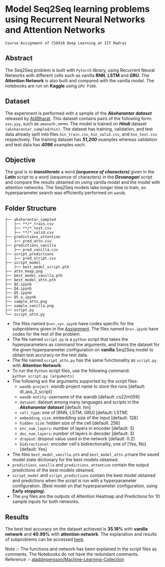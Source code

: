 # Model Seq2Seq learning problems using Recurrent Neural Networks and Attention Networks
    Course Assignment of CS6910 Deep Learning at IIT Madras
## Abstract<br/>
The Seq2Seq problem is built with ```Pytorch``` library, using Recurrent Neural Networks with different cells such 
as vanilla **RNN**, **LSTM** and **GRU**. The **Attention Network** is also built and compared with the vanilla model.
The notebooks are run on **Kaggle** using ```GPU P100```.
## Dataset<br/>
The experiment is performed with a sample of the ***Aksharantar dataset*** released by [AI4Bharat](https://ai4bharat.org/). This dataset contains pairs of the following form:
```xxx,yyy```, such as ```umanath,उमानाथ```. The model is trained on ***Hindi*** dataset ```(aksharantar_sampled/hin)```.
The dataset has training, validation, and test data already split into files ```hin_train.csv```, ```hin_valid.csv```, and ```hin_test.csv``` respectively. 
The training dataset has ***51,200*** examples whereas validation and test data has ***4096*** examples each.
## Objective<br/>
The goal is to ***transliterate*** a word ***(sequence of characters)*** given in the ***Latin*** script
to a word (sequence of characters) in the ***Devanagari*** script and compare the results obtained on using vanilla model and the model with attention networks.
The Seq2Seq models take longer time to train, so hyperparameter search was efficiently performed on ```wandb```.
## Folder Structure<br/>
```
├── aksharantar_sampled
│   ├── **/*_train.csv
│   ├── **/*_test.csv
│   ├── **/*_valid.csv
├── predictions_attention
│   ├── pred_attn.csv
├── predictions_vanilla
│   ├── pred_vanilla.csv
├── script_predictions
│   ├── pred_script.csv
├── script_model
│   ├── best_model_script.pth
├── attn_hmap.png
├── best_model_vanilla.pth
├── best_model_attn.pth
├── Q2.ipynb
├── Q4.ipynb
├── Q5.ipynb
├── Q5_a.ipynb
├── sample_attn.png
├── sample_vanilla.png
├── script.py
└── script_attn.py
```
- The files named ```Q<x>_<y>.ipynb``` have codes specific for the subproblems given in the [Assignment](https://wandb.ai/cs6910_2023/A3/reports/Assignment-3--Vmlldzo0MDU2MzQx). The files named ```Q<x>.ipynb``` have codes for the 
rest of the problem.
- The file named ```script.py``` is a ```python``` script that takes the hyperparameters as command line arguments, and trains the dataset for the given hyperparameter configuration on **vanilla** Seq2Seq model to obtain test accuracy on the test data.
- The file named ```script_attn.py``` has the same functionality as ```script.py``` with **Attention Network**.
- To run the ```Python``` script files, use the following command:<br/>
    ``python script.py [arguments]``<br/>
- The following are the arguments supported by the script files:<br/>
    - ``wandb-project``: wandb project name to store the runs [default: dl_ass_3_script]
    - ``wandb-entity``: username of the wandb [default: cs22m059]
    - ``dataset``: dataset among many languages and scripts in the ***Aksharantar dataset*** [default: hin]
    - ``cell_type``: one of [RNN, LSTM, GRU] [default: LSTM]
    - ``embedding_size``: embedding size of the input [default: 128]
    - ``hidden_size``: hidden size of the cell [default: 256]
    - ``enc_num_layers``: number of layers in encoder [default: 3]
    - ``dec_num_layers``: number of layers in decoder [default: 3]
    - ``dropout``: dropout value used in the network [default: 0.2]
    - ``bidirectional``: encoder cell's bidirectionality, one of [Yes, No] [default: Yes]
- The files ``best_model_vanilla.pth`` and ``best_model_attn.pth``are the saved model state dictionary for the best models obtained.
- ``predictions_vanilla`` and ``predictions_attention`` contain the output predictions of the best models obtained.
- ``script_model`` and ``script_predictions`` contain the best model obtained and predictions when the script is run with a hyperparameter configuration. (Best model on that hyperparameter configuration, using **Early stopping**).
- The ``png`` files are the outputs of Attention Heatmap and Predictions for 10 sample inputs for both networks.

<!-- end of the list -->

## Results<br/>
The best test accuracy on the dataset achieved is **35.18%** with **vanilla network** and **40.99%** with **attention network**. The explanation and results of subproblems can be accessed [here](https://wandb.ai/cs22m059/dl_assgn_3_report/reports/CS6910-Assignment-3--Vmlldzo0NDI2OTA3).

Note :- The functions and network has been explained in the script files as comments. The Notebooks do not have the redundant comments.<br/>
Reference :- [aladdinpersson/Machine-Learning-Collection](https://github.com/aladdinpersson/Machine-Learning-Collection/blob/master/ML/Pytorch/more_advanced/Seq2Seq/seq2seq.py)
